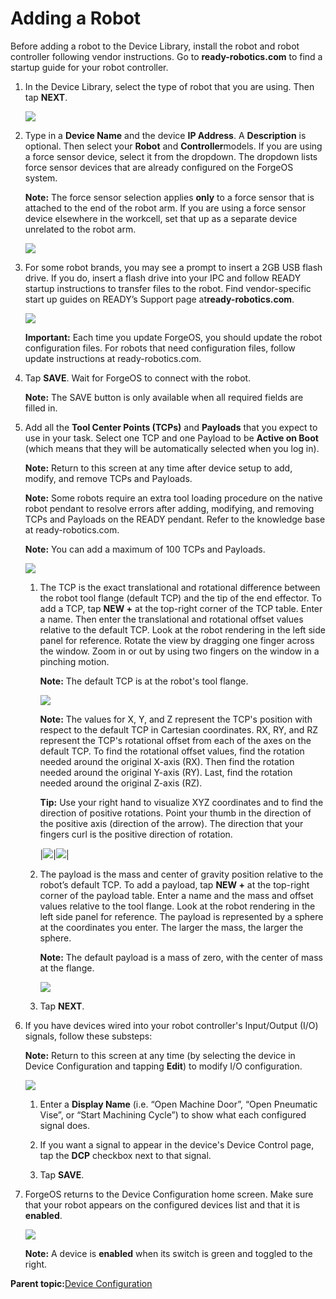 # Adding a Robot

Before adding a robot to the Device Library, install the robot and robot controller following vendor instructions. Go to **ready-robotics.com** to find a startup guide for your robot controller.

1.  In the Device Library, select the type of robot that you are using. Then tap **NEXT**.

    ![](../Images/DeviceConfiguration/DeviceConfiguration-Icon.png)

2.  Type in a ​**Device Name​** and the device **​​IP Address**. A **Description** is optional. Then select your ​**Robot** ​and **Controller**​ models. If you are using a force sensor device, select it from the dropdown. The dropdown lists force sensor devices that are already configured on the ForgeOS system.

    **Note:** The force sensor selection applies **only** to a force sensor that is attached to the end of the robot arm. If you are using a force sensor device elsewhere in the workcell, set that up as a separate device unrelated to the robot arm.

    ![](../Images/DeviceConfiguration/DeviceConfiguration-Icon.png)

3.  For some robot brands, you may see a prompt to insert a 2GB USB flash drive. If you do, insert a flash drive into your IPC and follow READY startup instructions to transfer files to the robot. Find vendor-specific start up guides on READY’s Support page at**ready-robotics.com**.

    ![](../Images/DeviceConfiguration/DeviceConfiguration-Icon.png)

    **Important:** Each time you update ForgeOS, you should update the robot configuration files. For robots that need configuration files, follow update instructions at ready-robotics.com.

4.  Tap **SAVE**. Wait for ForgeOS to connect with the robot.

    **Note:** The SAVE button is only available when all required fields are filled in.

5.  Add all the **Tool Center Points \(TCPs\)** and **Payloads** that you expect to use in your task. Select one TCP and one Payload to be **Active on Boot** \(which means that they will be automatically selected when you log in\).

    **Note:** Return to this screen at any time after device setup to add, modify, and remove TCPs and Payloads.

    **Note:** Some robots require an extra tool loading procedure on the native robot pendant to resolve errors after adding, modifying, and removing TCPs and Payloads on the READY pendant. Refer to the knowledge base at ready-robotics.com.

    **Note:** You can add a maximum of 100 TCPs and Payloads.

    ![](../Images/DeviceConfiguration/DeviceConfiguration-Icon.png)

    1.  The TCP is the exact translational and rotational difference between the robot tool flange \(default TCP\) and the tip of the end effector. To add a TCP, tap **NEW +** at the top-right corner of the TCP table. Enter a name. Then enter the translational and rotational offset values relative to the default TCP. Look at the robot rendering in the left side panel for reference. Rotate the view by dragging one finger across the window. Zoom in or out by using two fingers on the window in a pinching motion.

        **Note:** The default TCP is at the robot's tool flange.

        ![](../Images/DeviceConfiguration/DeviceConfiguration-Icon.png)

        **Note:** The values for X, Y, and Z represent the TCP's position with respect to the default TCP in Cartesian coordinates. RX, RY, and RZ represent the TCP's rotational offset from each of the axes on the default TCP. To find the rotational offset values, find the rotation needed around the original X-axis \(RX\). Then find the rotation needed around the original Y-axis \(RY\). Last, find the rotation needed around the original Z-axis \(RZ\).

        **Tip:** Use your right hand to visualize XYZ coordinates and to find the direction of positive rotations. Point your thumb in the direction of the positive axis \(direction of the arrow\). The direction that your fingers curl is the positive direction of rotation.

        |![](../Images/DeviceConfiguration/DeviceConfiguration-Icon.png)|![](../Images/DeviceConfiguration/DeviceConfiguration-Icon.png)|

    2.  The payload is the mass and center of gravity position relative to the robot’s default TCP. To add a payload, tap **NEW +** at the top-right corner of the payload table. Enter a name and the mass and offset values relative to the tool flange. Look at the robot rendering in the left side panel for reference. The payload is represented by a sphere at the coordinates you enter. The larger the mass, the larger the sphere.

        **Note:** The default payload is a mass of zero, with the center of mass at the flange.

        ![](../Images/DeviceConfiguration/DeviceConfiguration-Icon.png)

    3.  Tap **NEXT**.

6.  If you have devices wired into your robot controller's Input/Output \(I/O\) signals, follow these substeps:

    **Note:** Return to this screen at any time \(by selecting the device in Device Configuration and tapping **Edit**\) to modify I/O configuration.

    ![](../Images/DeviceConfiguration/DeviceConfiguration-Icon.png)

    1.  Enter a **Display Name** \(i.e. “Open Machine Door”, “Open Pneumatic Vise”, or “Start Machining Cycle”\) to show what each configured signal does.

    2.  If you want a signal to appear in the device's Device Control page, tap the **DCP** checkbox next to that signal.

    3.  Tap **SAVE**.

7.  ForgeOS returns to the Device Configuration home screen. Make sure that your robot appears on the configured devices list and that it is ​**enabled**​.

    ![](../Images/DeviceConfiguration/DeviceConfiguration-Icon.png)

    **Note:** A device is **enabled** when its switch is green and toggled to the right.


**Parent topic:**[Device Configuration](../DeviceConfiguration/DeviceConfigurationOverview.md)


